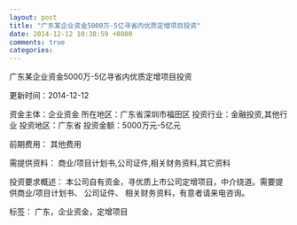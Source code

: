 ```yaml
---
layout: post
title: "广东某企业资金5000万-5亿寻省内优质定增项目投资"
date: 2014-12-12 10:38:59 +0800
comments: true
categories: 
---
```

广东某企业资金5000万-5亿寻省内优质定增项目投资



更新时间：2014-12-12

资金主体：企业资金
所在地区：广东省深圳市福田区
投资行业：金融投资,其他行业
投资地区：广东省
投资金额：5000万元-5亿元

前期费用：
其他费用

需提供资料：
商业/项目计划书,公司证件,相关财务资料,其它资料

投资要求概述：
本公司自有资金，寻优质上市公司定增项目，中介绕道。需要提供商业/项目计划书、 公司证件、 相关财务资料，有意者请来电咨询。

标签：
广东，企业资金，定增项目

